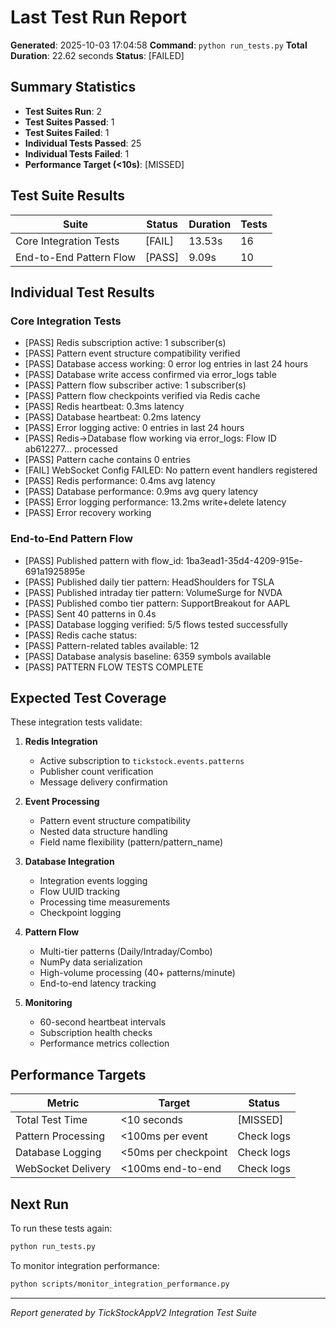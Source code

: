 # Last Test Run Report

**Generated**: 2025-10-03 17:04:58
**Command**: `python run_tests.py`
**Total Duration**: 22.62 seconds
**Status**: [FAILED]

## Summary Statistics

- **Test Suites Run**: 2
- **Test Suites Passed**: 1
- **Test Suites Failed**: 1
- **Individual Tests Passed**: 25
- **Individual Tests Failed**: 1
- **Performance Target (<10s)**: [MISSED]

## Test Suite Results

| Suite | Status | Duration | Tests |
|-------|--------|----------|-------|
| Core Integration Tests | [FAIL] | 13.53s | 16 |
| End-to-End Pattern Flow | [PASS] | 9.09s | 10 |

## Individual Test Results


### Core Integration Tests

- [PASS] Redis subscription active: 1 subscriber(s)
- [PASS] Pattern event structure compatibility verified
- [PASS] Database access working: 0 error log entries in last 24 hours
- [PASS] Database write access confirmed via error_logs table
- [PASS] Pattern flow subscriber active: 1 subscriber(s)
- [PASS] Pattern flow checkpoints verified via Redis cache
- [PASS] Redis heartbeat: 0.3ms latency
- [PASS] Database heartbeat: 0.2ms latency
- [PASS] Error logging active: 0 entries in last 24 hours
- [PASS] Redis->Database flow working via error_logs: Flow ID ab612277... processed
- [PASS] Pattern cache contains 0 entries
- [FAIL] WebSocket Config FAILED: No pattern event handlers registered
- [PASS] Redis performance: 0.4ms avg latency
- [PASS] Database performance: 0.9ms avg query latency
- [PASS] Error logging performance: 13.2ms write+delete latency
- [PASS] Error recovery working

### End-to-End Pattern Flow

- [PASS] Published pattern with flow_id: 1ba3ead1-35d4-4209-915e-691a1925895e
- [PASS] Published daily tier pattern: HeadShoulders for TSLA
- [PASS] Published intraday tier pattern: VolumeSurge for NVDA
- [PASS] Published combo tier pattern: SupportBreakout for AAPL
- [PASS] Sent 40 patterns in 0.4s
- [PASS] Database logging verified: 5/5 flows tested successfully
- [PASS] Redis cache status:
- [PASS] Pattern-related tables available: 12
- [PASS] Database analysis baseline: 6359 symbols available
- [PASS] PATTERN FLOW TESTS COMPLETE

## Expected Test Coverage

These integration tests validate:

1. **Redis Integration**
   - Active subscription to `tickstock.events.patterns`
   - Publisher count verification
   - Message delivery confirmation

2. **Event Processing**
   - Pattern event structure compatibility
   - Nested data structure handling
   - Field name flexibility (pattern/pattern_name)

3. **Database Integration**
   - Integration events logging
   - Flow UUID tracking
   - Processing time measurements
   - Checkpoint logging

4. **Pattern Flow**
   - Multi-tier patterns (Daily/Intraday/Combo)
   - NumPy data serialization
   - High-volume processing (40+ patterns/minute)
   - End-to-end latency tracking

5. **Monitoring**
   - 60-second heartbeat intervals
   - Subscription health checks
   - Performance metrics collection

## Performance Targets

| Metric | Target | Status |
|--------|--------|--------|
| Total Test Time | <10 seconds | [MISSED] |
| Pattern Processing | <100ms per event | Check logs |
| Database Logging | <50ms per checkpoint | Check logs |
| WebSocket Delivery | <100ms end-to-end | Check logs |

## Next Run

To run these tests again:

```bash
python run_tests.py
```

To monitor integration performance:

```bash
python scripts/monitor_integration_performance.py
```

---
*Report generated by TickStockAppV2 Integration Test Suite*
